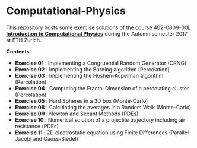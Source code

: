 # Computational-Physics

This repository hosts some exercise solutions of the 
course 402-0809-00L [__Introduction to Computational Physics__](http://www.ifb.ethz.ch/education/bsc-courses/bsc-intro-comphys.html) during the Autumn semester 2017 at ETH Zurich.

**Contents**
- **Exercise 01** : Implementing a Congruential Random Generator (CRNG)
- **Exercise 02** : Implementing the Burning algorithm (Percolation)
- **Exercise 03** : Implementing the Hoshen-Kopelman algorithm (Percolation)
- **Exercise 04** : Computing the Fractal Dimension of a percolating cluster (Percolation)
- **Exercise 05** : Hard Spheres in a 3D box (Monte-Carlo)
- **Exercise 08** : Calculating the averages in a Random Walk (Monte-Carlo)
- **Exercise 09** : Newton and Secant Methods  (PDEs)
- **Exercise 10** : Numerical solution of a projectile trajectory including air resistance (PDEs)
- **Exercise 11** : 2D electrostatic equation using Finite Differences (Parallel Jacobi and Gauss-Siedel)


